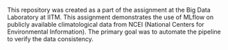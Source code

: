 This repository was created as a part of the assignment at the Big Data Laboratory at IITM. This assignment demonstrates the use of MLflow on publicly available climatological data from NCEI (National Centers for Environmental Information). The primary goal was to automate the pipeline to verify the data consistency.
